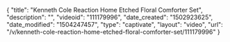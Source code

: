 {
    "title": "Kenneth Cole Reaction Home Etched Floral Comforter Set",
    "description": "",
    "videoid": "111179996",
    "date_created": "1502923625",
    "date_modified": "1504247457",
    "type": "captivate",
    "layout": "video",
    "url": "\/v\/kenneth-cole-reaction-home-etched-floral-comforter-set\/111179996"
}